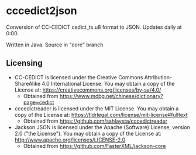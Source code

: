 # cccedict2json

Conversion of CC-CEDICT cedict_ts.u8 format to JSON. Updates daily at 0:00.

Written in Java. Source in "core" branch

## Licensing

* CC-CEDICT is licensed under the Creative Commons Attribution-ShareAlike 4.0 International License. You may obtain a copy of the License at: https://creativecommons.org/licenses/by-sa/4.0/
    * Obtained from https://www.mdbg.net/chinese/dictionary?page=cedict
* cccedictreader is licensed under the MIT License. You may obtain a copy of the License at: https://tldrlegal.com/license/mit-license#fulltext
    * Obtained from https://github.com/sahlaysta/cccedictreader
* Jackson JSON is licensed under the Apache (Software) License, version 2.0 ("the License"). You may obtain a copy of the License at: http://www.apache.org/licenses/LICENSE-2.0
    * Obtained from https://github.com/FasterXML/jackson-core
